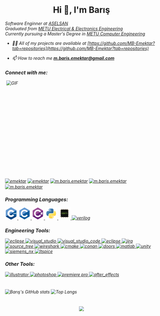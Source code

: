 <h1 align="center">Hi 👋, I'm Barış</h1>
<p><em>Software Enginner at <a href="http://www.aselsan.com.tr">ASELSAN</a>
  </br>Graduated from <a href="https://eee.metu.edu.tr/">METU Electrical & Electronics Engineering</a>
  </br>Currently pursuing a Master's Degree in <a href="https://ceng.metu.edu.tr/">METU Computer Engineering</a>


- 👨‍💻 All of my projects are available at [https://github.com/MB-Emektar?tab=repositories](https://github.com/MB-Emektar?tab=repositories)

- 📫 How to reach me **m.baris.emektar@gmail.com**


  
<h3 align="left">Connect with me:</h3>

<img align="right" alt="GIF" src="https://github.com/abhisheknaiidu/abhisheknaiidu/blob/master/code.gif?raw=true" width="500" height="320" />

<p align="left">
<a href="https://linkedin.com/in/emektar" target="blank"><img align="center" src="https://raw.githubusercontent.com/rahuldkjain/github-profile-readme-generator/master/src/images/icons/Social/linked-in-alt.svg" alt="emektar" height="30" width="40" /></a>
<a href="https://medium.com/@m.baris.emektar" target="blank"><img align="center" src="https://cdn-icons-png.flaticon.com/256/5968/5968906.png" alt="emektar" height="30" width="40" /></a> 
<a href="https://instagram.com/m.baris.emektar" target="blank"><img align="center" src="https://raw.githubusercontent.com/rahuldkjain/github-profile-readme-generator/master/src/images/icons/Social/instagram.svg" alt="m.baris.emektar" height="30" width="40" /></a>
<a href="https://pin.it/2SXVaQJAw" target="blank"><img align="center" src="https://upload.wikimedia.org/wikipedia/commons/0/08/Pinterest-logo.png" alt="m.baris.emektar" height="30" width="30" /></a>
<a href="https://quizlet.com/emektarbaris/folders/my-software-interview-flashcards?i=3me9f5&x=1xqt" target="blank"><img align="center" src="https://encrypted-tbn0.gstatic.com/images?q=tbn:ANd9GcRXJs7AUCd8rSHa57l4dIbxIwz34oeYTnPPDQ&s" alt="m.baris.emektar" height="30" width="30" /></a>


 
</p>

<h3 align="left">Programming Languages:</h3>
<p align="left"> 
	<a href="https://www.w3schools.com/cpp/" target="_blank" rel="noreferrer"> <img src="https://raw.githubusercontent.com/devicons/devicon/master/icons/cplusplus/cplusplus-original.svg" alt="cplusplus" width="40" height="40"/> </a> 
 	<a href="https://www.cprogramming.com/" target="_blank" rel="noreferrer"> <img src="https://raw.githubusercontent.com/devicons/devicon/master/icons/c/c-original.svg" alt="c" width="40" height="40"/> </a> 
 	<a href="https://www.w3schools.com/cs/" target="_blank" rel="noreferrer"> <img src="https://raw.githubusercontent.com/devicons/devicon/master/icons/csharp/csharp-original.svg" alt="csharp" width="40" height="40"/> </a> 
 	<a href="https://www.python.org/" target="_blank" rel="noreferrer"> <img src="https://raw.githubusercontent.com/devicons/devicon/master/icons/python/python-original.svg" alt="csharp" width="40" height="40"/> </a> 
   	<a href="https://en.wikipedia.org/wiki/Assembly_language" target="_blank" rel="noreferrer"> <img src="https://raw.githubusercontent.com/github/explore/e495457f5ff28c343f9e422f8e3cf80fd3e80890/topics/assembly/assembly.png" alt="assembly" width="40" height="40"/> </a> 
   	<a href="https://en.wikipedia.org/wiki/Verilog" target="_blank" rel="noreferrer"> <img src="https://static-00.iconduck.com/assets.00/file-type-verilog-icon-1024x1024-1hv3ysgx.png" alt="verilog" width="40" height="40"/> </a> 
  
  
 
  
 <h3 align="left">Engineering Tools:</h3>

<p align="left"> <a href="https://eclipseide.org/" target="_blank" rel="noreferrer"> <img src="https://external-content.duckduckgo.com/iu/?u=https%3A%2F%2Fbrandslogos.com%2Fwp-content%2Fuploads%2Fimages%2Flarge%2Feclipse-logo.png&f=1&nofb=1&ipt=30dd1898ff6886b49b70cb9afc8cc7dbac8c890170eb477ba72dc06fd28e1abc&ipo=images" alt="eclipse" width="40" height="40"/> </a> 
<a href="https://visualstudio.microsoft.com/" target="_blank" rel="noreferrer"> <img src="https://external-content.duckduckgo.com/iu/?u=https%3A%2F%2Flogodix.com%2Flogo%2F555168.png&f=1&nofb=1&ipt=8e7f2a42fc02cc0514370de87fb184188ba243df4f45d9a62e58834771c1a1d4&ipo=images" alt="visual_studio" width="40" height="40"/> </a> 
<a href="https://code.visualstudio.com/" target="_blank" rel="noreferrer"> <img src="https://external-content.duckduckgo.com/iu/?u=https%3A%2F%2F1.bp.blogspot.com%2F-11x1bslmqzE%2FWWVanER6aQI%2FAAAAAAAACG8%2FXYAjVVAOLcEgmBkv6MVNUvXaQVLQ2tZSwCLcBGAs%2Fs1600%2Fvisual-studio-code-logo.png&f=1&nofb=1&ipt=9ed58c83319e14353d2c4cfcaa12444d24b407cc5a4f8c2bf156a17dd05f2910&ipo=images" alt="visual_studio_code" width="40" height="40"/> </a> 
<a align="left"> <a href="https://www.jetbrains.com/idea/" target="_blank" rel="noreferrer"> <img src="https://upload.wikimedia.org/wikipedia/commons/thumb/9/9c/IntelliJ_IDEA_Icon.svg/2048px-IntelliJ_IDEA_Icon.svg.png" alt="eclipse" width="40" height="40"/> </a> 
  <a href="https://www.atlassian.com/software/jira" target="_blank" rel="noreferrer"> <img src="https://external-content.duckduckgo.com/iu/?u=https%3A%2F%2Ftoppng.com%2Fuploads%2Fpreview%2Fjira-software-logo-jira-software-logo-11562914188wp8r59nt10.png&f=1&nofb=1&ipt=146f23d8ba56a38d74b2379fb7c3e73c567318e0e62a305153efc283ad13216b&ipo=images" alt="jira" width="40" height="40"/> </a>
  <a href="https://www.sourcetreeapp.com/" target="_blank" rel="noreferrer"> <img src="https://cdn4.iconfinder.com/data/icons/logos-and-brands/512/313_Sourcetree_logo-512.png" alt="source_tree" width="40" height="40"/> </a>
  <a href="https://www.wireshark.org/" target="_blank" rel="noreferrer"> <img src="https://www.pngkit.com/png/full/365-3657626_wireshark-icon.png" alt="wireshark" width="40" height="40"/> </a>
  <a href="https://cmake.org/" target="_blank" rel="noreferrer"> <img src="https://upload.wikimedia.org/wikipedia/commons/thumb/1/13/Cmake.svg/1200px-Cmake.svg.png" alt="cmake" width="40" height="40"/> </a>
  <a href="https://conan.io/" target="_blank" rel="noreferrer"> <img src="https://avatars.githubusercontent.com/u/15212165?s=280&v=4" alt="conan" width="40" height="40"/> </a>  
  <a href="https://www.ibm.com/docs/en/engineering-lifecycle-management-suite/doors/9.7.0?topic=overview-doors" target="_blank" rel="noreferrer"> <img src="https://www.automation-consultants.com/wp-content/uploads/2019/07/IBM-Doors-300-1-2.png" alt="doors" width="40" height="40"/> </a>  
  <a href="https://www.mathworks.com/" target="_blank" rel="noreferrer"> <img src="https://upload.wikimedia.org/wikipedia/commons/2/21/Matlab_Logo.png" alt="matlab" width="40" height="40"/> </a>  
  <a href="https://unity.com/" target="_blank" rel="noreferrer"> <img src="https://www.vectorlogo.zone/logos/unity3d/unity3d-icon.svg" alt="unity" width="40" height="40"/> </a> 
  <a href="https://www.plm.automation.siemens.com/global/en/products/nx/" target="_blank" rel="noreferrer"> <img src="https://external-content.duckduckgo.com/iu/?u=https%3A%2F%2Fhandwiki.org%2Fwiki%2Fimages%2Fthumb%2F5%2F51%2FSiemens_NX_Logo.png%2F250px-Siemens_NX_Logo.png&f=1&nofb=1&ipt=94484d66f238baba1adc5e47db773d71b2538dd8d84bc218622b619b1238ef34&ipo=images" alt="siemens_nx" width="40" height="40"/> </a> 
  <a href="https://www.analog.com/en/design-center/design-tools-and-calculators/ltspice-simulator.html" target="_blank" rel="noreferrer"> <img src="https://pbs.twimg.com/profile_images/839168408490913792/ukNPeWwa_400x400.jpg" alt="ltspice" width="40" height="40"/> </a>
   
  
  
  
  
</p>

 <h3 align="left">Other Tools:</h3>
<p align="left"> <a href="https://www.adobe.com/in/products/illustrator.html" target="_blank" rel="noreferrer"> <img src="https://www.vectorlogo.zone/logos/adobe_illustrator/adobe_illustrator-icon.svg" alt="illustrator" width="40" height="40"/> </a> 
  <a href="https://www.photoshop.com/en" target="_blank" rel="noreferrer"> <img src="https://upload.wikimedia.org/wikipedia/commons/thumb/a/af/Adobe_Photoshop_CC_icon.svg/640px-Adobe_Photoshop_CC_icon.svg.png" alt="photoshop" width="40" height="40"/> </a> 
 <a href="https://www.adobe.com/products/premiere.html" target="_blank" rel="noreferrer"> <img src="https://upload.wikimedia.org/wikipedia/commons/thumb/f/f2/Adobe_Premiere_Pro_Logo.svg/1200px-Adobe_Premiere_Pro_Logo.svg.png" alt="premiere pro" width="40" height="40"/> </a> 
 <a href="https://www.adobe.com/products/aftereffects.html" target="_blank" rel="noreferrer"> <img src="https://upload.wikimedia.org/wikipedia/commons/2/29/Adobe_After_Effects_CC_icon.png" alt="after_effects" width="40" height="40"/> </a> 
  
  
  
</p>

# 

  
  ![Barış's GitHub stats](https://github-readme-stats.vercel.app/api?username=mb-emektar&show_icons=true&theme=react    )
  ![Top Langs](https://github-readme-stats.vercel.app/api/top-langs/?username=mb-emektar&layout=compact&theme=react)
  
# 


<div align="center">
	<img src="https://cdn.jsdelivr.net/gh/holic-x/holic-x/assets/github-contribution-grid-snake.svg" />
</div>

 

<!--
**MB-Emektar/MB-Emektar** is a ✨ _special_ ✨ repository because its `README.md` (this file) appears on your GitHub profile.

<a href="https://github.com/mb-emektar/mb-emektar">
   <iframe width="600" height="600" src="https://ionicabizau.github.io/github-profile-languages/api.html?MB-emektar" frameborder="0"></iframe>
</a>
used languages part : http://ionicabizau.github.io/github-profile-languages/


<a href="https://github.com/mb-emektar/mb-emektar">
  <img align="center" src="https://github-readme-stats.vercel.app/api/top-langs/?username=mb-emektar&hide=javascript&title_color=ffffff&text_color=c9cacc&icon_color=2bbc8a&bg_color=1d1f21&langs_count=4" />
</a>
-->

